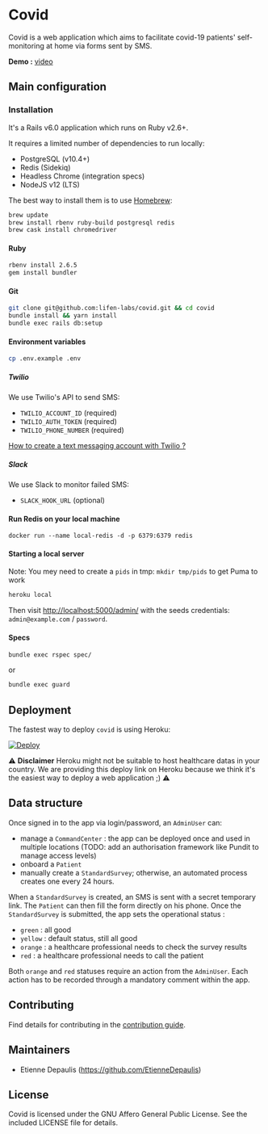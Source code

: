 # Covid

Covid is a web application which aims to facilitate covid-19 patients' self-monitoring at home via forms sent by SMS.

**Demo :** [video](https://www.youtube.com/watch?v=wwDJNR6SKmI)

## Main configuration

### Installation

It's a Rails v6.0 application which runs on Ruby v2.6+.

It requires a limited number of dependencies to run locally:

- PostgreSQL (v10.4+)
- Redis (Sidekiq)
- Headless Chrome (integration specs)
- NodeJS v12 (LTS)

The best way to install them is to use [Homebrew](https://brew.sh/index_fr.html):

```bash
brew update
brew install rbenv ruby-build postgresql redis
brew cask install chromedriver
```

#### Ruby

```bash
rbenv install 2.6.5
gem install bundler
```

#### Git

```bash
git clone git@github.com:lifen-labs/covid.git && cd covid
bundle install && yarn install
bundle exec rails db:setup
```

#### Environment variables

```bash
cp .env.example .env
```

##### Twilio

We use Twilio's API to send SMS:

- `TWILIO_ACCOUNT_ID` (required)
- `TWILIO_AUTH_TOKEN` (required)
- `TWILIO_PHONE_NUMBER` (required)

[How to create a text messaging account with Twilio ?](https://support.vision6.com.au/hc/en-us/articles/230673727-Text-Messaging-Account-Setup-with-Twilio)

##### Slack

We use Slack to monitor failed SMS:

- `SLACK_HOOK_URL` (optional)

#### Run Redis on your local machine

```
docker run --name local-redis -d -p 6379:6379 redis
```

#### Starting a local server

Note: You mey need to create a `pids` in tmp: `mkdir tmp/pids` to get Puma to work

```bash
heroku local
```

Then visit [http://localhost:5000/admin/](http://localhost:5000/admin/) with the seeds credentials: `admin@example.com` / `password`.

#### Specs

```bash
bundle exec rspec spec/
```

or

```bash
bundle exec guard
```

## Deployment

The fastest way to deploy `covid` is using Heroku:

[![Deploy](https://www.herokucdn.com/deploy/button.svg)](https://heroku.com/deploy)

:warning: **Disclaimer** Heroku might not be suitable to host healthcare datas in your country. We are providing this deploy link on Heroku because we think it's the easiest way to deploy a web application ;) :warning:

## Data structure

Once signed in to the app via login/password, an `AdminUser` can:

- manage a `CommandCenter` : the app can be deployed once and used in multiple locations (TODO: add an authorisation framework like Pundit to manage access levels)
- onboard a `Patient`
- manually create a `StandardSurvey`; otherwise, an automated process creates one every 24 hours.

When a `StandardSurvey` is created, an SMS is sent with a secret temporary link. The `Patient` can then fill the form directly on his phone.
Once the `StandardSurvey` is submitted, the app sets the operational status :

- `green` : all good
- `yellow` : default status, still all good
- `orange` : a healthcare professional needs to check the survey results
- `red` : a healthcare professional needs to call the patient

Both `orange` and `red` statuses require an action from the `AdminUser`. Each action has to be recorded through a mandatory comment within the app.

## Contributing

Find details for contributing in the [contribution guide].

[contribution guide]: https://github.com/lifen-labs/covid/blob/master/CONTRIBUTING.md

## Maintainers

- Etienne Depaulis (https://github.com/EtienneDepaulis)

## License

Covid is licensed under the GNU Affero General Public License. See the included LICENSE file for details.

